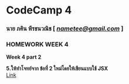 # CodeCamp 4

### นาย ภคิน พีรธนวณิช  [ *nametee@gmail.com* ]
### HOMEWORK WEEK 4

**Week 4 part 2**

**5.ให้ทำโจทย์จาก ข้อที่ 2 ใหม่โดยให้เขียนแบบใช้ JSX**  
[Link ](https://docs.google.com/presentation/d/1BeUOAMK6JXIS7EGssoFaD43qTD87tA3BlAfJfPmSR5A/edit#slide=id.g742d639642_1_185)
 